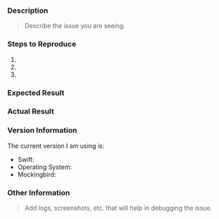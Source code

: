 ### Description

> Describe the issue you are seeing.

### Steps to Reproduce

1.
2.
3. 

### Expected Result

### Actual Result

### Version Information

The current version I am using is:

- Swift:
- Operating System:
- Mockingbird:

### Other Information

> Add logs, screenshots, etc. that will help in debugging the issue.
